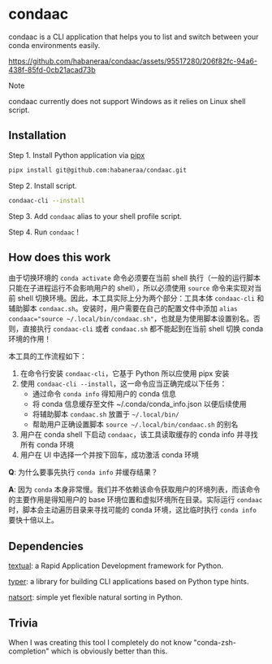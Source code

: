 # condaac

condaac is a CLI application that helps you to list and switch between your conda environments easily.

https://github.com/habaneraa/condaac/assets/95517280/206f82fc-94a6-438f-85fd-0cb21acad73b

> [!NOTE]  
> condaac currently does not support Windows as it relies on Linux shell script.

## Installation

Step 1. Install Python application via [pipx](https://pipx.pypa.io/latest/)

```bash
pipx install git@github.com:habaneraa/condaac.git
```

Step 2. Install script.

```bash
condaac-cli --install
```

Step 3. Add `condaac` alias to your shell profile script.

Step 4. Run `condaac` !

## How does this work

由于切换环境的 `conda activate` 命令必须要在当前 shell 执行（一般的运行脚本只能在子进程运行不会影响用户的 shell），所以必须使用 `source` 命令来实现对当前 shell 切换环境。因此，本工具实际上分为两个部分：工具本体 `condaac-cli` 和辅助脚本 `condaac.sh`。安装时，用户需要在自己的配置文件中添加 `alias condaac="source ~/.local/bin/condaac.sh"`，也就是为使用脚本设置别名。否则，直接执行 `condaac-cli` 或者 `condaac.sh` 都不能起到在当前 shell 切换 conda 环境的作用！

本工具的工作流程如下：

1. 在命令行安装 `condaac-cli`，它基于 Python 所以应使用 pipx 安装
2. 使用 `condaac-cli --install`，这一命令应当正确完成以下任务：
    - 通过命令 `conda info` 得知用户的 conda 信息
    - 将 conda 信息缓存至文件 ~/.conda/conda_info.json 以便后续使用
    - 将辅助脚本 `condaac.sh` 放置于 `~/.local/bin/`
    - 帮助用户正确设置脚本 `source ~/.local/bin/condaac.sh` 的别名
3. 用户在 conda shell 下启动 `condaac`，该工具读取缓存的 conda info 并寻找所有 conda 环境
4. 用户在 UI 中选择一个并按下回车，成功激活 conda 环境

**Q**: 为什么要事先执行 `conda info` 并缓存结果？

**A**: 因为 `conda` 本身非常慢。我们并不依赖该命令获取用户的环境列表，而该命令的主要作用是得知用户的 base 环境位置和虚拟环境所在目录。实际运行 `condaac` 时，脚本会主动遍历目录来寻找可能的 conda 环境，这比临时执行 `conda info` 要快十倍以上。

## Dependencies

[textual](https://github.com/Textualize/textual): a Rapid Application Development framework for Python.

[typer](https://github.com/tiangolo/typer): a library for building CLI applications based on Python type hints.

[natsort](https://github.com/SethMMorton/natsort): simple yet flexible natural sorting in Python.

## Trivia

When I was creating this tool I completely do not know "conda-zsh-completion" which is obviously better than this.
